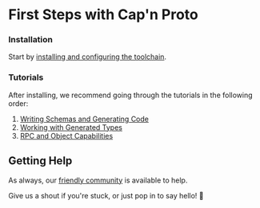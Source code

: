 # First Steps with Cap'n Proto

### Installation

Start by [installing and configuring the toolchain](Installation.md).

### Tutorials

After installing, we recommend going through the tutorials in the following order:

1. [Writing Schemas and Generating Code](Writing-Schemas-and-Generating-Code.md)
2. [Working with Generated Types](Working-with-Capn-Proto-Types.md)
3. [RPC and Object Capabilities](Remote-Procedure-Calls-using-Interfaces.md)

## Getting Help

As always, our [friendly community](https://matrix.to/#/#go-capnp:matrix.org) is available to help.

Give us a shout if you're stuck, or just pop in to say hello! 👋
